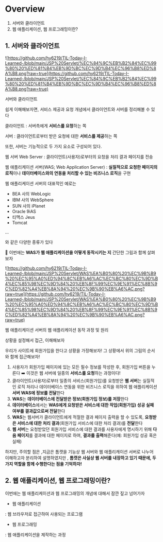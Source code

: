 # Overview

1. 서버와 클라이언트
2. 웹 애플리케이션, 웹 프로그래밍이란?

## 1. 서버와 클라이언트

![https://github.com/hy6219/TIL-Today-I-Learned-/blob/main/JSP%20Servlet/%EC%84%9C%EB%B2%84%EC%99%80%20%ED%81%B4%EB%9D%BC%EC%9D%B4%EC%96%B8%ED%8A%B8.png?raw=true](https://github.com/hy6219/TIL-Today-I-Learned-/blob/main/JSP%20Servlet/%EC%84%9C%EB%B2%84%EC%99%80%20%ED%81%B4%EB%9D%BC%EC%9D%B4%EC%96%B8%ED%8A%B8.png?raw=true)

서버와 클라이언트

쉽게 이해해보자면, 서비스 제공과 요청 개념에서 클라이언트와 서버를 정리해볼 수 있다

클라이언트 : 서버측에게 **서비스를 요청**하는 쪽

서버            : 클라이언트로부터 받은 요청에 대한 **서비스를 제공**하는 쪽

또한, 서버는 기능적으로 두 가지 요소로 구성되어 있다.

웹 서버 Web Server : 클라이언트(사용자)로부터의 요청을 처리 결과 페이지를 전송

웹 애플리케이션 서버(WAS; Web Application Server) : **실질적으로 요청한 페이지의 로직**이나 **데이터베이스와의 연동을 처리할 수 있는 비즈니스 로직**을 구현

웹 애플리케이션 서버의 대표적인 예로는

- BEA 사의 WebLogic
- IBM 사의 WebSphere
- SUN 사의 iPlanet
- Oracle 9iAS
- 티맥스 Jeus
- Tomcat

...

와 같은 다양한 종류가 있다

🌟 이번에는 **WAS가 웹 애플리케이션을 어떻게 동작시키는 지** 간단한 그림과 함께 살펴보자

![https://github.com/hy6219/TIL-Today-I-Learned-/blob/main/JSP%20Servlet/WAS%EA%B0%80%20%EC%9B%B9%20%EC%95%A0%ED%94%8C%EB%A6%AC%EC%BC%80%EC%9D%B4%EC%85%98%EC%9D%84%20%EB%8F%99%EC%9E%91%EC%8B%9C%ED%82%A4%EB%8A%94%20%EC%9B%90%EB%A6%AC.png?raw=true](https://github.com/hy6219/TIL-Today-I-Learned-/blob/main/JSP%20Servlet/WAS%EA%B0%80%20%EC%9B%B9%20%EC%95%A0%ED%94%8C%EB%A6%AC%EC%BC%80%EC%9D%B4%EC%85%98%EC%9D%84%20%EB%8F%99%EC%9E%91%EC%8B%9C%ED%82%A4%EB%8A%94%20%EC%9B%90%EB%A6%AC.png?raw=true)

웹 애플리케이션 서버의 웹 애플리케이션 동작 과정 및 원리

상황을 설정해서 접근, 이해해보자

우리가 사이트에 회원가입을 한다고 상황을 가정해보자! 그 상황에서 위의 그림의 순서와 함께 접근해보자!

1. 사용자가 회원가입 페이지에 있는 모든 필수 정보를 작성한 후, 회원가입 버튼을 누른다 ➡️ 이것은 웹 서버에 일종의 **서비스를 요청**하는 과정이다!
2. 클라이언트(사용자)로부터 일종의 서비스(회원가입)를 요청받은 **웹 서버**는 실질적인 로직 처리나 데이터베이스 연동을 위한 비즈니스 로직을 위하여 웹 애플리케이션 **서버 WAS에 정보를 전달**한다
3. **WAS**는 **데이터베이스에 전달받은 정보(회원가입 정보)를 저장**한다
4. **데이터베이스**에서는 **WAS에게 요청받은 서비스에 대한 작업(회원가입) 성공 실패 여부를 결과값으로써 전달**한다
5. **WAS**는 웹서버가 클라이언트에게 적절한 결과 페이지 출력을 할 수 있도록, **요청받은 서비스에 대한 처리 결과**(회원가입 서비스에 대한 처리 결과)를 **전달**한다
6. **웹 서버**는 요청받았던 회원가입 서비스에 대한 결과를 사용자에게 명시하기 위해 **다음 페이지**를 결과에 대한 페이지로 하여, **결과를 출력**해준다(예: 회원가입 성공 혹은 실패)

하지만, 주의할 점은 ,지금은 톰캣을 기능상 웹 서버와 웹 애플리캐이션 서버로 나누어 이해하고자 분리하여 설명하였지만 , **톰캣은 사실상 웹 서버를 내장하고 있기 때문에, 두 가지 역할을 함께 수행한다는 점을 기억하자!**

## 2. 웹 애플리케이션, 웹 프로그래밍이란?

이번에는 웹 애플리케이션과 웹 프로그래밍의 개념에 대해서 잠깐 짚고 넘어가자

- 웹 애플리케이션

: 웹 브라우저로 접근하여 사용되는 프로그램

- 웹 프로그래밍

: 웹 애플리케이션을 제작하는 과정